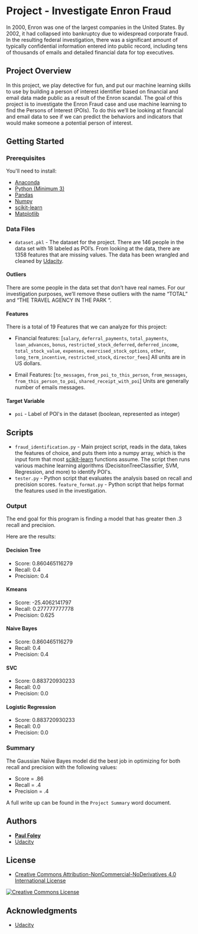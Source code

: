 # Project - Investigate Enron Fraud

In 2000, Enron was one of the largest companies in the United States. 
By 2002, it had collapsed into bankruptcy due to widespread corporate fraud. In the resulting federal investigation, there was a significant amount of typically confidential information entered into public record, including tens of thousands of emails and detailed financial data for top executives. 


## Project Overview

In this project, we play detective for fun, and put our machine learning skills to use by building a person of interest identifier based on financial and email data made public as a result of the Enron scandal. The goal of this project is to investigate the Enron Fraud case and use machine learning to find the Persons of Interest (POIs). To do this we’ll be looking at financial and email data to see if we can predict the behaviors and indicators that would make someone a potential person of interest.


## Getting Started

### Prerequisites

You'll need to install:

* [Anaconda](https://www.continuum.io/downloads)
* [Python (Minimum 3)](https://www.continuum.io/blog/developer-blog/python-3-support-anaconda)
* [Pandas](https://anaconda.org/anaconda/pandas)
* [Numpy](https://anaconda.org/anaconda/numpy)
* [scikit-learn](https://anaconda.org/anaconda/scikit-learn)
* [Matplotlib](https://anaconda.org/anaconda/matplotlib)

### Data Files

* `dataset.pkl` - The dataset for the project. There are 146 people in the data set with 18 labeled as POI’s. From looking at the data, there are 1358 features that are missing values. The data has been wrangled and cleaned by [Udacity](https://www.udacity.com/).

#### Outliers

There are some people in the data set that don’t have real names. For our investigation purposes, we’ll remove these outliers with the name “TOTAL” and “THE TRAVEL AGENCY IN THE PARK “.


#### Features

There is a total of 19 Features that we can analyze for this project:

* Financial features: [`salary`, `deferral_payments`, `total_payments`, `loan_advances`, `bonus`, `restricted_stock_deferred`, `deferred_income`, `total_stock_value`, `expenses`, `exercised_stock_options`, `other`, `long_term_incentive`, `restricted_stock`, `director_fees`] All units are in US dollars.

* Email Features: [`to_messages`, `from_poi_to_this_person`, `from_messages`, `from_this_person_to_poi`, `shared_receipt_with_poi`] Units are generally number of emails messages.

#### Target Variable

* `poi` - Label of POI's in the dataset (boolean, represented as integer)


## Scripts

* `fraud_identification.py` - Main project script, reads in the data, takes the features of choice, and puts them into a numpy array, which is the input form that most [scikit-learn](https://anaconda.org/anaconda/scikit-learn) functions assume. The script then runs various machine learning algorithms (DecisitonTreeClassifier, SVM, Regression, and more) to identify POI's.
* `tester.py` - Python script that evaluates the analysis based on recall and precision scores.
`feature_format.py` - Python script that helps format the features used in the investigation.

### Output

The end goal for this program is finding a model that has greater then .3 recall and precision. 

Here are the results:

#### Decision Tree
* Score: 0.860465116279
* Recall: 0.4
* Precision: 0.4

#### Kmeans
* Score: -25.4062141797
* Recall: 0.277777777778
* Precision: 0.625

#### Naive Bayes
* Score: 0.860465116279
* Recall: 0.4
* Precision: 0.4

#### SVC
* Score: 0.883720930233
* Recall: 0.0
* Precision: 0.0

#### Logistic Regression
* Score: 0.883720930233
* Recall: 0.0
* Precision: 0.0

### Summary

The Gaussian Naïve Bayes model did the best job in optimizing for both recall and precision with the following values:
* Score = .86
* Recall = .4
* Precision = .4

A full write up can be found in the `Project Summary` word document.


## Authors

* **[Paul Foley](https://github.com/paulfoley)**
* [Udacity](https://www.udacity.com/)


## License

* <a rel="license" href="https://creativecommons.org/licenses/by-nc-nd/4.0/"> Creative Commons Attribution-NonCommercial-NoDerivatives 4.0 International License</a>

<a rel="license" href="https://creativecommons.org/licenses/by-nc-nd/4.0/">
	<img alt="Creative Commons License" style="border-width:0" src="https://i.creativecommons.org/l/by-nc-nd/4.0/88x31.png" />
</a>


## Acknowledgments

* [Udacity](https://www.udacity.com/)
